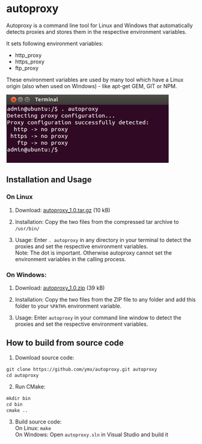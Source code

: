 autoproxy
=========

Autoproxy is a command line tool for Linux and Windows that automatically detects proxies and stores them in the respective environment variables.

It sets following environment variables:
* http_proxy
* https_proxy
* ftp_proxy

These environment variables are used by many tool which have a Linux origin (also when used on Windows) - like apt-get GEM, GIT or NPM.

![Screenshot](/screenshot.png?raw=true)

Installation and Usage
----------------------

### On Linux

1. Download: [autoproxy_1.0.tar.gz](http://wp10714721.server-he.de/downloads/autoproxy/autoproxy_1.0.tar.gz) (10 kB)  

2. Installation: Copy the two files from the compressed tar archive to ```/usr/bin/```

3. Usage: Enter ```. autoproxy``` in any directory in your terminal to detect the proxies and set the respective environment variables.  
   Note: The dot is important. Otherwise autoproxy cannot set the environment variables in the calling process.

### On Windows:   

1. Download: [autoproxy_1.0.zip](http://wp10714721.server-he.de/downloads/autoproxy/autoproxy_1.0.zip) (39 kB)  

2. Installation: Copy the two files from the ZIP file to any folder and add this folder to your ```%PATH%``` environment variable.

3. Usage: Enter ```autoproxy``` in your command line window to detect the proxies and set the respective environment variables.

How to build from source code
-----------------------------

1. Download source code:  
```
git clone https://github.com/ymx/autoproxy.git autoproxy
cd autoproxy
```

2. Run CMake:  
```
mkdir bin
cd bin
cmake ..
```

3. Build source code:  
On Linux: ```make```  
On Windows: Open ```autoproxy.sln``` in Visual Studio and build it

